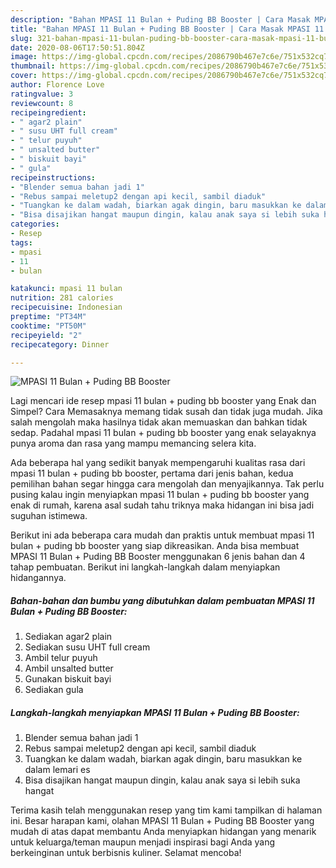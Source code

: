 ```yaml
---
description: "Bahan MPASI 11 Bulan + Puding BB Booster | Cara Masak MPASI 11 Bulan + Puding BB Booster Yang Enak Dan Mudah"
title: "Bahan MPASI 11 Bulan + Puding BB Booster | Cara Masak MPASI 11 Bulan + Puding BB Booster Yang Enak Dan Mudah"
slug: 321-bahan-mpasi-11-bulan-puding-bb-booster-cara-masak-mpasi-11-bulan-puding-bb-booster-yang-enak-dan-mudah
date: 2020-08-06T17:50:51.804Z
image: https://img-global.cpcdn.com/recipes/2086790b467e7c6e/751x532cq70/mpasi-11-bulan-puding-bb-booster-foto-resep-utama.jpg
thumbnail: https://img-global.cpcdn.com/recipes/2086790b467e7c6e/751x532cq70/mpasi-11-bulan-puding-bb-booster-foto-resep-utama.jpg
cover: https://img-global.cpcdn.com/recipes/2086790b467e7c6e/751x532cq70/mpasi-11-bulan-puding-bb-booster-foto-resep-utama.jpg
author: Florence Love
ratingvalue: 3
reviewcount: 8
recipeingredient:
- " agar2 plain"
- " susu UHT full cream"
- " telur puyuh"
- " unsalted butter"
- " biskuit bayi"
- " gula"
recipeinstructions:
- "Blender semua bahan jadi 1"
- "Rebus sampai meletup2 dengan api kecil, sambil diaduk"
- "Tuangkan ke dalam wadah, biarkan agak dingin, baru masukkan ke dalam lemari es"
- "Bisa disajikan hangat maupun dingin, kalau anak saya si lebih suka hangat"
categories:
- Resep
tags:
- mpasi
- 11
- bulan

katakunci: mpasi 11 bulan 
nutrition: 281 calories
recipecuisine: Indonesian
preptime: "PT34M"
cooktime: "PT50M"
recipeyield: "2"
recipecategory: Dinner

---
```



![MPASI 11 Bulan + Puding BB Booster](https://img-global.cpcdn.com/recipes/2086790b467e7c6e/751x532cq70/mpasi-11-bulan-puding-bb-booster-foto-resep-utama.jpg)

Lagi mencari ide resep mpasi 11 bulan + puding bb booster yang Enak dan Simpel? Cara Memasaknya memang tidak susah dan tidak juga mudah. Jika salah mengolah maka hasilnya tidak akan memuaskan dan bahkan tidak sedap. Padahal mpasi 11 bulan + puding bb booster yang enak selayaknya punya aroma dan rasa yang mampu memancing selera kita.



Ada beberapa hal yang sedikit banyak mempengaruhi kualitas rasa dari mpasi 11 bulan + puding bb booster, pertama dari jenis bahan, kedua pemilihan bahan segar hingga cara mengolah dan menyajikannya. Tak perlu pusing kalau ingin menyiapkan mpasi 11 bulan + puding bb booster yang enak di rumah, karena asal sudah tahu triknya maka hidangan ini bisa jadi suguhan istimewa.


Berikut ini ada beberapa cara mudah dan praktis untuk membuat mpasi 11 bulan + puding bb booster yang siap dikreasikan. Anda bisa membuat MPASI 11 Bulan + Puding BB Booster menggunakan 6 jenis bahan dan 4 tahap pembuatan. Berikut ini langkah-langkah dalam menyiapkan hidangannya.

<!--inarticleads1-->

##### Bahan-bahan dan bumbu yang dibutuhkan dalam pembuatan MPASI 11 Bulan + Puding BB Booster:

1. Sediakan  agar2 plain
1. Sediakan  susu UHT full cream
1. Ambil  telur puyuh
1. Ambil  unsalted butter
1. Gunakan  biskuit bayi
1. Sediakan  gula




<!--inarticleads2-->

##### Langkah-langkah menyiapkan MPASI 11 Bulan + Puding BB Booster:

1. Blender semua bahan jadi 1
1. Rebus sampai meletup2 dengan api kecil, sambil diaduk
1. Tuangkan ke dalam wadah, biarkan agak dingin, baru masukkan ke dalam lemari es
1. Bisa disajikan hangat maupun dingin, kalau anak saya si lebih suka hangat




Terima kasih telah menggunakan resep yang tim kami tampilkan di halaman ini. Besar harapan kami, olahan MPASI 11 Bulan + Puding BB Booster yang mudah di atas dapat membantu Anda menyiapkan hidangan yang menarik untuk keluarga/teman maupun menjadi inspirasi bagi Anda yang berkeinginan untuk berbisnis kuliner. Selamat mencoba!
